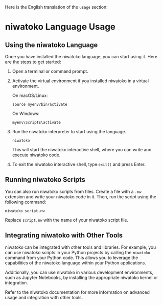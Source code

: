 Here is the English translation of the `usage` section:

niwatoko Language Usage
======================

Using the niwatoko Language
---------------------------

Once you have installed the niwatoko language, you can start using it. Here are the steps to get started:

1. Open a terminal or command prompt.

2. Activate the virtual environment if you installed niwatoko in a virtual environment.

   On macOS/Linux:
   
   ```
   source myenv/bin/activate
   ```
   
   On Windows:
   
   ```
   myenv\Scripts\activate
   ```

3. Run the niwatoko interpreter to start using the language.

   ```
   niwatoko
   ```

   This will start the niwatoko interactive shell, where you can write and execute niwatoko code.

4. To exit the niwatoko interactive shell, type `exit()` and press Enter.

Running niwatoko Scripts
------------------------

You can also run niwatoko scripts from files. Create a file with a `.nw` extension and write your niwatoko code in it. Then, run the script using the following command:

```
niwatoko script.nw
```

Replace `script.nw` with the name of your niwatoko script file.

Integrating niwatoko with Other Tools
-------------------------------------

niwatoko can be integrated with other tools and libraries. For example, you can use niwatoko scripts in your Python projects by calling the `niwatoko` command from your Python code. This allows you to leverage the capabilities of the niwatoko language within your Python applications.

Additionally, you can use niwatoko in various development environments, such as Jupyter Notebooks, by installing the appropriate niwatoko kernel or integration.

Refer to the niwatoko documentation for more information on advanced usage and integration with other tools.